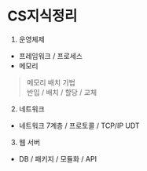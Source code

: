 # CS지식정리

1. 운영체제  
  - 프레임워크 / 프로세스  
  - 메모리  
  > 메모리 배치 기법  
  > 반입 / 배치 / 할당 / 교체  

2. 네트워크  
- 네트워크 7계층 / 프로토콜 / TCP/IP UDT  

3. 웹 서버  
- DB / 패키지 / 모듈화 / API  

